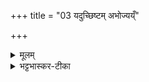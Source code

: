 +++
title = "03 यदुच्छिष्टम् अभोज्यय्ँ"

+++


<details><summary>मूलम्</summary>

यदुच्छि॑ष्ट॒म् अभो॑ज्य॒य्ँ  
यद्वा॑ दु॒श्चरि॑तं॒ मम॑ ।  
सर्वं॑ पुनन्तु॒ मामापो॑  
ऽस॒ताञ्च॑ प्रति॒ग्रहँ॒ स्वाहा॑ ॥ (38)
</details>

<details><summary>भट्टभास्कर-टीका</summary>

यन् मनस्-सम्बन्ध्य् उच्छिष्टम्  
अप्रायत्य-करं मूत्रोत्सर्जनादि चण्डालोपस्पर्शनादि च  
यच् चाभोज्यं केशकीटाद्य्-अवपन्नादि मम सम्बन्धि  
दुश्चरितं दुष्टं शास्त्रनिषिद्धं प्रतिषिद्धमैथुनादि  
तन्निमित्तं पापं सर्वं मदीयं धर्मधर्मिणोरभेद उपचर्यते । यद्वा - मां च मयि पूर्वसञ्चितं च पापम् आपः पुनन्तु । असतां शूद्रादीनां च प्रतिग्रहं प्रतिग्रहनिमित्तं च पापं शोधयत्विति ॥  
इति याज्ञिक्युपनिषदि त्रयोविंशोऽनुवाकः ॥
</details>


